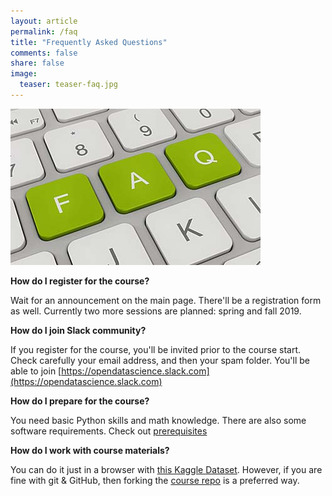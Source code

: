 ```yaml
---
layout: article
permalink: /faq
title: "Frequently Asked Questions"
comments: false
share: false
image:
  teaser: teaser-faq.jpg
---
```


<img src='../images/teaser-faq.jpg'>

**How do I register for the course?**

Wait for an announcement on the main page. There'll be a registration form as well. Currently two more sessions are planned: spring and fall 2019.

**How do I join Slack community?**

If you register for the course, you'll be invited prior to the course start. Check carefully your email address, and then your spam folder. You'll be able to join [https://opendatascience.slack.com](https://opendatascience.slack.com)

**How do I prepare for the course?**

You need basic Python skills and math knowledge. There are also some software requirements. Check out [prerequisites](prerequisites)

**How do I work with course materials?**

You can do it just in a browser with [this Kaggle Dataset](https://www.kaggle.com/kashnitsky/mlcourse). However, if you are fine with git & GitHub, then forking the [course repo](https://github.com/Yorko/mlcourse.ai) is a preferred way. 
